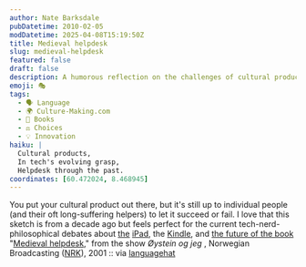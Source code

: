 ```yaml
---
author: Nate Barksdale
pubDatetime: 2010-02-05
modDatetime: 2025-04-08T15:19:50Z
title: Medieval helpdesk
slug: medieval-helpdesk
featured: false
draft: false
description: A humorous reflection on the challenges of cultural products in the modern tech landscape, reminiscent of bygone debates on books and technology.
emoji: 🎭
tags:
  - 🗣️ Language
  - 🌍 Culture-Making.com
  - 📖 Books
  - ⚖️ Choices
  - 💡 Innovation
haiku: |
  Cultural products,  
  In tech's evolving grasp,  
  Helpdesk through the past.
coordinates: [60.472024, 8.468945]
---
```


You put your cultural product out there, but it's still up to individual people (and their oft long-suffering helpers) to let it succeed or fail. I love that this sketch is from a decade ago but feels perfect for the current tech-nerd-philosophical debates about [the](http://daringfireball.net/) [iPad](http://text-patterns.thenewatlantis.com/2010/01/definitive-ipad-thoughts.html), the [Kindle](http://text-patterns.thenewatlantis.com/search/label/Kindle), and [the future of the book](https://www.google.com/search?q=%22the%20future%20of%20the%20book%22%20futureofthebook.org)
"[Medieval helpdesk](http://www.youtube.com/watch?v=pQHX-SjgQvQ)," from the show _Øystein og jeg_ , Norwegian Broadcasting ([NRK](http://www.nrk.no/)), 2001 :: via [languagehat](http://www.languagehat.com/archives/003765.php)
